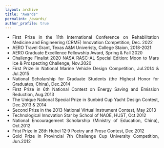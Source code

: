 ```yaml
---
layout: archive
title: "Awards"
permalink: /awards/
author_profile: true
---
```


<div style="text-align: justify;" markdown="1">

* First Prize in the 11th International Conference on Rehabilitation Medicine and Engineering (CRME) Innovation Competition, Dec. 2022 
* AERO Travel Grant, Texas A&M Univeristy, College Staion, 2018-2021
* AERO Graduate Excellence Fellowship Award, Spring & Fall 2020
* Challenge Finalist 2020 NASA RASC-AL Special Edition: Moon to Mars Ice & Prospecting Challenge, Nov.2020
* First Prize in National Marine Vehicle Design Competition, Jul.2014 & Jul.2015
* National Scholarship for Graduate Students (the Highest Honor for Graduates, China), Dec.2014
* First Prize in 6th National Contest on Energy Saving and Emission Reduction, Aug.2013
* The Unique National Special Prize in Sunbird Cup Yacht Design Contest, Dec.2013 & 2014
* Second Prize in the 2013 National Virtual Instrument Contest, May 2013
* Technological Innovation Star by School of NAOE, HUST, Oct.2012
* National Encouragement Scholarship (Ministry of Education, China), Oct.2012
* Frist Prize in 28th Hubei 12·9 Poetry and Prose Contest, Dec.2012
* Gold Prize in Provincial 7th Challenge Cup University Competition, Jun.2012

</div>